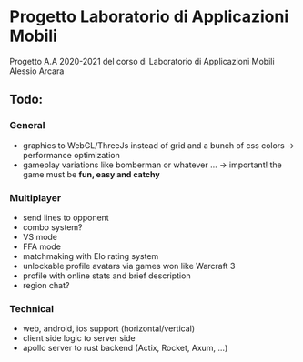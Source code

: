 # Progetto Laboratorio di Applicazioni Mobili
Progetto A.A 2020-2021 del corso di Laboratorio di Applicazioni Mobili<br>
Alessio Arcara

## Todo:

### General
* graphics to WebGL/ThreeJs instead of grid and a bunch of css colors $\rightarrow$ performance optimization
* gameplay variations like bomberman or whatever ... $\rightarrow$ important! the game must be <b>fun, easy and catchy</b>

### Multiplayer
* send lines to opponent
* combo system?
* VS mode
* FFA mode
* matchmaking with Elo rating system
* unlockable profile avatars via games won like Warcraft 3
* profile with online stats and brief description
* region chat?

### Technical
* web, android, ios support (horizontal/vertical)
* client side logic to server side
* apollo server to rust backend (Actix, Rocket, Axum, ...)
